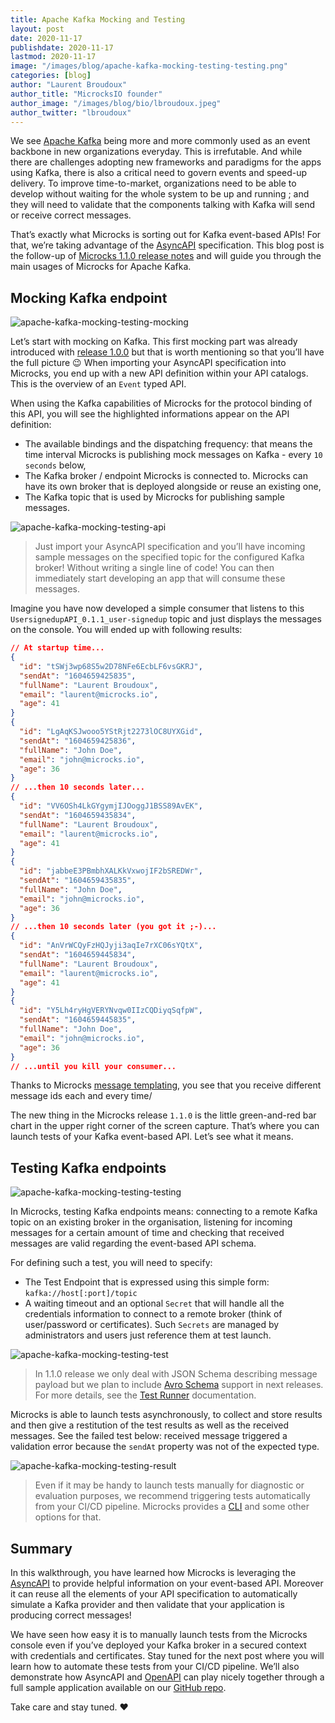 ```yaml
---
title: Apache Kafka Mocking and Testing
layout: post
date: 2020-11-17
publishdate: 2020-11-17
lastmod: 2020-11-17
image: "/images/blog/apache-kafka-mocking-testing-testing.png"
categories: [blog]
author: "Laurent Broudoux"
author_title: "MicrocksIO founder"
author_image: "/images/blog/bio/lbroudoux.jpeg"
author_twitter: "lbroudoux"
---
```


We see [Apache Kafka](https://kafka.apache.org/) being more and more commonly used as an event backbone in new organizations everyday. This is irrefutable. And while there are challenges adopting new frameworks and paradigms for the apps using Kafka, there is also a critical need to govern events and speed-up delivery. To improve time-to-market, organizations need to be able to develop without waiting for the whole system to be up and running ; and they will need to validate that the components talking with Kafka will send or receive correct messages.

That’s exactly what Microcks is sorting out for Kafka event-based APIs! For that, we’re taking advantage of the [AsyncAPI](https://www.asyncapi.com/) specification. This blog post is the follow-up of [Microcks 1.1.0 release notes](https://microcks.io/blog/microcks-1.1.0-release/) and will guide you through the main usages of Microcks for Apache Kafka.


## Mocking Kafka endpoint

![apache-kafka-mocking-testing-mocking](/images/blog/apache-kafka-mocking-testing-mocking.png)

Let’s start with mocking on Kafka. This first mocking part was already introduced with [release 1.0.0](https://microcks.io/blog/microcks-1.0.0-release/) but that is worth mentioning so that you’ll have the full picture 😉 When importing your AsyncAPI specification into Microcks, you end up with a new API definition within your API catalogs. This is the overview of an `Event` typed API.

When using the Kafka capabilities of Microcks for the protocol binding of this API, you will see the highlighted informations appear on the API definition:

* The available bindings and the dispatching frequency: that means the time interval Microcks is publishing mock messages on Kafka - every `10 seconds` below,
* The Kafka broker / endpoint Microcks is connected to. Microcks can have its own broker that is deployed alongside or reuse an existing one,
* The Kafka topic that is used by Microcks for publishing sample messages.

![apache-kafka-mocking-testing-api](/images/blog/apache-kafka-mocking-testing-api.png)

> Just import your AsyncAPI specification and you’ll have incoming sample messages on the specified topic for the configured Kafka broker! Without writing a single line of code! You can then immediately start developing an app that will consume these messages.

Imagine you have now developed a simple consumer that listens to this `UsersignedupAPI_0.1.1_user-signedup` topic and just displays the messages on the console. You will ended up with following results:

```json
// At startup time...
{
  "id": "tSWj3wp68S5w2D78NFe6EcbLF6vsGKRJ",
  "sendAt": "1604659425835",
  "fullName": "Laurent Broudoux",
  "email": "laurent@microcks.io",
  "age": 41
}
{
  "id": "LgAqKSJwooo5YStRjt2273lOC8UYXGid",
  "sendAt": "1604659425836",
  "fullName": "John Doe",
  "email": "john@microcks.io",
  "age": 36
}
// ...then 10 seconds later...
{
  "id": "VV6OSh4LkGYgymjIJOoggJ1BSS89AvEK",
  "sendAt": "1604659435834",
  "fullName": "Laurent Broudoux",
  "email": "laurent@microcks.io",
  "age": 41
}
{
  "id": "jabbeE3PBmbhXALKkVxwojIF2bSREDWr",
  "sendAt": "1604659435835",
  "fullName": "John Doe",
  "email": "john@microcks.io",
  "age": 36
}
// ...then 10 seconds later (you got it ;-)...
{
  "id": "AnVrWCQyFzHQJyji3aqIe7rXC06sYQtX",
  "sendAt": "1604659445834",
  "fullName": "Laurent Broudoux",
  "email": "laurent@microcks.io",
  "age": 41
}
{
  "id": "Y5Lh4ryHgVERYNvqw0IIzCQDiyqSqfpW",
  "sendAt": "1604659445835",
  "fullName": "John Doe",
  "email": "john@microcks.io",
  "age": 36
}
// ...until you kill your consumer...
```

Thanks to Microcks [message templating](https://microcks.io/documentation/using/advanced/templates/), you see that you receive different message ids each and every time/

The new thing in the Microcks release `1.1.0` is the little green-and-red bar chart in the upper right corner of the screen capture. That’s where you can launch tests of your Kafka event-based API. Let’s see what it means.

## Testing Kafka endpoints

![apache-kafka-mocking-testing-testing](/images/blog/apache-kafka-mocking-testing-testing.png)

In Microcks, testing Kafka endpoints means: connecting to a remote Kafka topic on an existing broker in the organisation, listening for incoming messages for a certain amount of time and checking that received messages are valid regarding the event-based API schema.

For defining such a test, you will need to specify:
* The Test Endpoint that is expressed using this simple form: `kafka://host[:port]/topic`
* A waiting timeout and an optional `Secret` that will handle all the credentials information to connect to a remote broker (think of user/password or certificates). Such `Secrets` are managed by administrators and users just reference them at test launch.

![apache-kafka-mocking-testing-test](/images/blog/apache-kafka-mocking-testing-test.png)

> In 1.1.0 release we only deal with JSON Schema describing message payload but we plan to include [Avro Schema](http://avro.apache.org/docs/current/spec.html) support in next releases. For more details, see the [Test Runner](https://microcks.io/documentation/using/tests/#test-runner) documentation.

Microcks is able to launch tests asynchronously, to collect and store results and then give a restitution of the test results as well as the received messages. See the failed test below: received message triggered a validation error because the `sendAt` property was not of the expected type.

![apache-kafka-mocking-testing-result](/images/blog/apache-kafka-mocking-testing-result.png)

> Even if it may be handy to launch tests manually for diagnostic or evaluation purposes, we recommend triggering tests automatically from your CI/CD pipeline. Microcks provides a [CLI](https://microcks.io/documentation/automating/cli/) and some other options for that.

## Summary

In this walkthrough, you have learned how Microcks is leveraging the [AsyncAPI](https://www.asyncapi.com/) to provide helpful information on your event-based API. Moreover it can reuse all the elements of your API specification to automatically simulate a Kafka provider and then validate that your application is producing correct messages!

We have seen how easy it is to manually launch tests from the Microcks console even if you’ve deployed your Kafka broker in a secured context with credentials and certificates. Stay tuned for the next post where you will learn how to automate these tests from your CI/CD pipeline. We’ll also demonstrate how AsyncAPI and [OpenAPI](https://openapis.org) can play nicely together through a full sample application available on our [GitHub repo](https://github.com/microcks/api-lifecycle/tree/master/user-registration-demo).

Take care and stay tuned. ❤️
